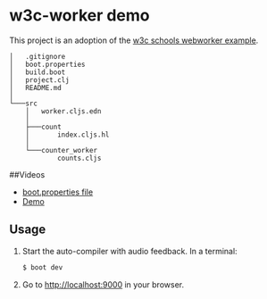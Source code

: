# w3c-worker demo

This project is an adoption of the [w3c schools webworker example][1].

```
│   .gitignore
│   boot.properties
│   build.boot
│   project.clj
│   README.md
│
└───src
    │   worker.cljs.edn
    │
    ├───count
    │       index.cljs.hl
    │
    └───counter_worker
            counts.cljs
```

##Videos

- [boot.properties file](http://aatree.github.io/videos/boot.properties.html)
- [Demo](http://aatree.github.io/videos/w3c-worker.html)

## Usage

1. Start the auto-compiler with audio feedback. In a terminal:

    ```bash
    $ boot dev
    ```

2. Go to [http://localhost:9000][3] in your browser.

[1]: http://www.w3schools.com/html/html5_webworkers.asp
[2]: https://hoplon.io
[3]: http://localhost:9000

